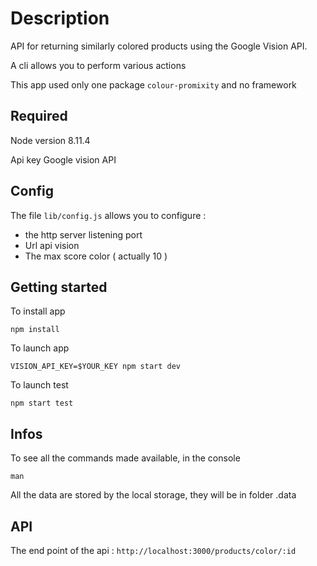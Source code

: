 # Description

API for returning similarly colored products using the Google Vision API.

A cli allows you to perform various actions

This app used only one package `colour-promixity` and no framework

## Required

Node version 8.11.4

Api key Google vision API

## Config
The file `lib/config.js` allows you to configure :
- the http server listening port
- Url api vision
- The max score color ( actually 10 )
 
## Getting started

To install app
```
npm install
```

To launch app
```
VISION_API_KEY=$YOUR_KEY npm start dev
``` 

To launch test
```
npm start test
```

## Infos

To see all the commands made available, in the console

```
man
```

All the data are stored by the local storage, they will be in folder .data

## API

The end point of the api :
`http://localhost:3000/products/color/:id`


